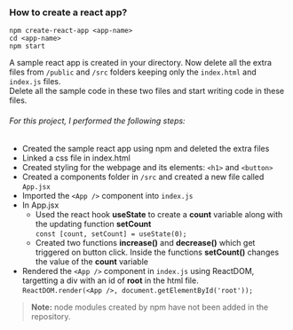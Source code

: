 ### How to create a react app?
`npm create-react-app <app-name>`  
`cd <app-name>`  
`npm start`

A sample react app is created in your directory. Now delete all the extra files from `/public` and `/src` folders keeping only the `index.html` and `index.js` files.  
Delete all the sample code in these two files and start writing code in these files.

###### For this project, I performed the following steps:  
* Created the sample react app using npm and deleted the extra files
* Linked a css file in index.html
* Created styling for the webpage and its elements: `<h1>` and `<button>`
* Created a components folder in `/src` and created a new file called `App.jsx`
* Imported the `<App />` component into `index.js`
* In App.jsx
  * Used the react hook **useState** to create a **count** variable along with the updating function **setCount**  
    `const [count, setCount] = useState(0);` 
  * Created two functions **increase()** and **decrease()** which get triggered on button click. Inside the functions 
    **setCount()** changes the value of the **count** variable
* Rendered the `<App />` component in `index.js` using ReactDOM, targetting a div with an id of **root** in the html file.  
  `ReactDOM.render(<App />, document.getElementById('root'));`  
  
  
> **Note:** node modules created by npm have not been added in the repository.

